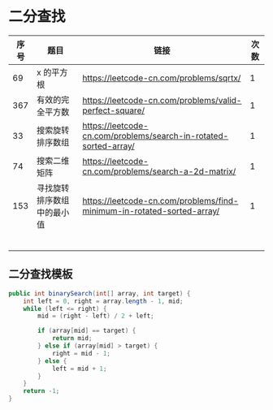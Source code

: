 # 二分查找



| 序号 | 题目                       | 链接                                                         | 次数 |
| ---- | -------------------------- | ------------------------------------------------------------ | ---- |
| 69   | x 的平方根                 | https://leetcode-cn.com/problems/sqrtx/                      | 1    |
| 367  | 有效的完全平方数           | https://leetcode-cn.com/problems/valid-perfect-square/       | 1    |
| 33   | 搜索旋转排序数组           | https://leetcode-cn.com/problems/search-in-rotated-sorted-array/ | 1    |
| 74   | 搜索二维矩阵               | https://leetcode-cn.com/problems/search-a-2d-matrix/         | 1    |
| 153  | 寻找旋转排序数组中的最小值 | https://leetcode-cn.com/problems/find-minimum-in-rotated-sorted-array/ | 1    |
|      |                            |                                                              |      |
|      |                            |                                                              |      |
|      |                            |                                                              |      |
|      |                            |                                                              |      |
|      |                            |                                                              |      |
|      |                            |                                                              |      |



## 二分查找模板

```JAVA
public int binarySearch(int[] array, int target) {
    int left = 0, right = array.length - 1, mid;
    while (left <= right) {
        mid = (right - left) / 2 + left;

        if (array[mid] == target) {
            return mid;
        } else if (array[mid] > target) {
            right = mid - 1;
        } else {
            left = mid + 1;
        }
    }
    return -1;
}
```

